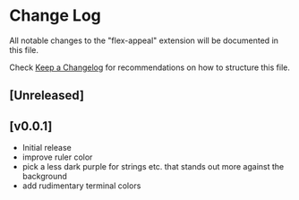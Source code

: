 # Change Log

All notable changes to the "flex-appeal" extension will be documented in this file.

Check [Keep a Changelog](http://keepachangelog.com/) for recommendations on how to structure this file.

## [Unreleased]


## [v0.0.1]

- Initial release
- improve ruler color
- pick a less dark purple for strings etc. that stands out more against the background
- add rudimentary terminal colors
